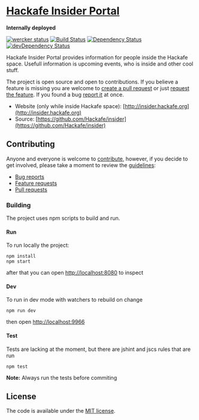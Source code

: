 # [Hackafe Insider Portal](http://insider.hackafe.org)
**Internally deployed**

[![wercker status](https://app.wercker.com/status/4a2d4891222508baa64254adccbb24a3/s "wercker status")](https://app.wercker.com/project/bykey/4a2d4891222508baa64254adccbb24a3)
[![Build Status](https://travis-ci.org/Hackafe/insider.svg)](https://travis-ci.org/Hackafe/insider)
[![Dependency Status](https://david-dm.org/Hackafe/insider.svg)](https://david-dm.org/Hackafe/insider#info=dependencies)
[![devDependency Status](https://david-dm.org/Hackafe/insider/dev-status.svg)](https://david-dm.org/Hackafe/insider#info=devDependencies)

Hackafe Insider Portal provides information for people inside the Hackafe space. 
Usefull information is upcoming events, who is inside and other cool stuff.

The project is open source and open to contributions. If you believe a feature is missing
you are welcome to [create a pull request](CONTRIBUTING.md#pull-requests) or just [request the feature](CONTRIBUTING.md#features). If you found a bug [report it](CONTRIBUTING.md#bugs) at once.

* Website (only while inside Hackafe space): [http://insider.hackafe.org](http://insider.hackafe.org)
* Source: [https://github.com/Hackafe/insider](https://github.com/Hackafe/insider)

## Contributing

Anyone and everyone is welcome to [contribute](CONTRIBUTING.md),
however, if you decide to get involved, please take a moment to review
the [guidelines](CONTRIBUTING.md):

* [Bug reports](CONTRIBUTING.md#bugs)
* [Feature requests](CONTRIBUTING.md#features)
* [Pull requests](CONTRIBUTING.md#pull-requests)

### Building

The project uses npm scripts to build and run.

#### Run
To run locally the project:
```
npm install
npm start
```
after that you can open [http://localhost:8080](http://localhost:8080) to inspect

#### Dev
To run in dev mode with watchers to rebuild on change
```
npm run dev
```
then open [http://localhost:9966](http://localhost:9966)

#### Test
Tests are lacking at the moment, but there are jshint and jscs rules that are run
```
npm test
```

**Note:** Always run the tests before commiting

## License

The code is available under the [MIT license](LICENSE.txt).
